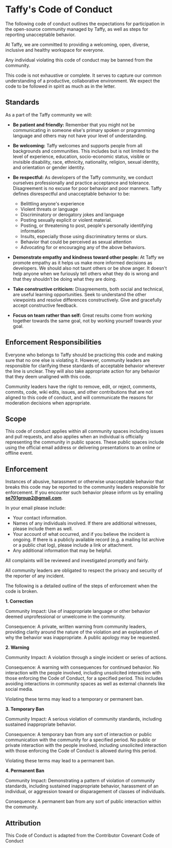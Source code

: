 # Taffy's Code of Conduct

The following code of conduct outlines the expectations for participation in the open-source community managed by Taffy, as well as steps for reporting unacceptable behavior. 

At Taffy, we are committed to providing a welcoming, open, diverse, inclusive and healthy workspace for everyone. 

Any individual violating this code of conduct may be banned from the community.

This code is not exhaustive or complete. It serves to capture our common understanding of a productive, collaborative environment. We expect the code to be followed in spirit as much as in the letter.

## Standards

As a part of the Taffy community we will:

  - **Be patient and friendly:** Remember that you might not be communicating in someone else's primary 
  spoken or programming language and others may not have your level of understanding.

  - **Be welcoming:** Taffy welcomes and supports people from all backgrounds and communities. This includes but is not limited to the level of experience, education, socio-economic status, visible or invisible disability, race, ethnicity, nationality, religion, sexual identity, and orientation or gender identity. 

  - **Be respectful:** As developers of the Taffy community, we conduct ourselves professionally and practice acceptance and tolerance. Disagreement is no excuse for poor behavior and poor manners. Taffy defines disrespectful and unacceptable behavior to be:
    - Belittling anyone's experience 
    - Violent threats or language
    - Discriminatory or derogatory jokes and language
    - Posting sexually explicit or violent material.
    - Posting, or threatening to post, people's personally identifying information
    - Insults, especially those using discriminatory terms or slurs.
    - Behavior that could be perceived as sexual attention
    - Advocating for or encouraging any of the above behaviors.

  - **Demonstrate empathy and kindness toward other people:** At Taffy we promote empathy as it helps us make more informed decisions as developers. We should also not taunt others or be show anger. It doesn't help anyone when we furiously tell others what they do is wrong and that they shouldn’t be doing what they are doing.
  
  - **Take constructive criticism:** Disagreements, both social and technical, are useful learning opportunities. Seek to understand the other viewpoints and resolve differences constructively. Give and gracefully accept constructive feedback.

  - **Focus on team rather than self:** Great results come from working together towards the same goal, 
  not by working yourself towards your goal. 

## Enforcement Responsibilities

Everyone who belongs to Taffy should be practicing this code and making sure that no one else is violating it. However, community leaders are responsible for clarifying these standards
of acceptable behavior wherever the line is unclear. They will also take appropriate action for any behavior that they deem unaligned with this code. 

Community leaders have the right to remove, edit, or reject, comments, commits, code, wiki edits, issues, and other contributions that are not aligned to this code of conduct, and will communicate the reasons for moderation decisions when appropriate. 

## Scope
This code of conduct applies within all community spaces including issues and pull requests, and also applies when an individual is officially representing the community in public spaces. These public spaces include using the official email address or delivering presentations to an online or offline event.

## Enforcement

Instances of abusive, harassment or otherwise unacceptable behavior that breaks this code may be reported to the community leaders responsible for enforcement. If you encounter such behavior please inform us by emailing **se701group2@gmail.com**.

In your email please include:

- Your contact information.
- Names of any individuals involved. If there are additional witnesses, please include them as well.
- Your account of what occurred, and if you believe the incident is ongoing. If there is a publicly available record (e.g. a mailing list archive or a public chat log), please include a link or attachment.
- Any additional information that may be helpful.

All complaints will be reviewed and investigated promptly and fairly.

All community leaders are obligated to respect the privacy and security of the reporter of any incident.

The following is a detailed outline of the steps of enforcement when the code is broken.

  **1. Correction**

Community Impact: Use of inappropriate language or other behavior deemed unprofessional or unwelcome in the community.

Consequence: A private, written warning from community leaders, providing clarity around the nature of the violation and an explanation of why the behavior was inappropriate. A public apology may be requested.

  **2. Warning**

Community Impact: A violation through a single incident or series of actions.

Consequence: A warning with consequences for continued behavior. No interaction with the people involved, including unsolicited interaction with those enforcing the Code of Conduct, for a specified period. This includes avoiding interactions in community spaces as well as external channels like social media. 

Violating these terms may lead to a temporary or permanent ban.

  **3. Temporary Ban**

Community Impact: A serious violation of community standards, including sustained inappropriate behavior.

Consequence: A temporary ban from any sort of interaction or public communication with the community for a specified period. No public or
private interaction with the people involved, including unsolicited
interaction with those enforcing the Code of Conduct is allowed during
this period.
 
Violating these terms may lead to a permanent ban.

  **4. Permanent Ban**

Community Impact: Demonstrating a pattern of violation of community
standards, including sustained inappropriate behavior,  harassment of an
individual, or aggression toward or disparagement of classes of
individuals.

Consequence: A permanent ban from any sort of public interaction within the community.
  
## Attribution

This Code of Conduct is adapted from the Contributor Covenant Code of Conduct
